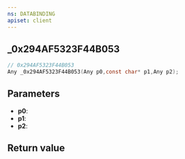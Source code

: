 ```yaml
---
ns: DATABINDING
apiset: client
---
```

## _0x294AF5323F44B053

```c
// 0x294AF5323F44B053
Any _0x294AF5323F44B053(Any p0,const char* p1,Any p2);
```


## Parameters
* **p0**:
* **p1**:
* **p2**:

## Return value

